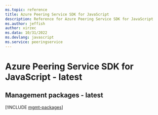 ```yaml
---
ms.topic: reference
title: Azure Peering Service SDK for JavaScript
description: Reference for Azure Peering Service SDK for JavaScript
ms.author: jeffish
author: xirzec
ms.data: 10/31/2022
ms.devlang: javascript
ms.service: peeringservice
---
```

# Azure Peering Service SDK for JavaScript - latest

## Management packages - latest
[!INCLUDE [mgmt-packages](peering-service-mgmt-index.md)]